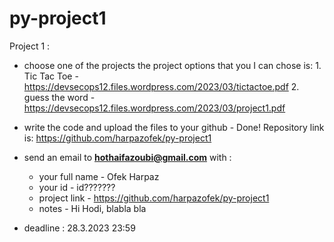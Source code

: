 # py-project1


Project 1 :

- choose one of the projects 
    the project options  that you I can chose is:
        1. Tic Tac Toe - https://devsecops12.files.wordpress.com/2023/03/tictactoe.pdf
        2. guess the word - https://devsecops12.files.wordpress.com/2023/03/project1.pdf
- write the code and upload the files to your github - Done!
    Repository link is:
        https://github.com/harpazofek/py-project1
- send an email to **hothaifazoubi@gmail.com**  with : 
     - your full name - Ofek Harpaz
     - your id - id???????
     - project link - https://github.com/harpazofek/py-project1
     - notes - Hi Hodi,
     blabla bla

- deadline : 28.3.2023 23:59
 